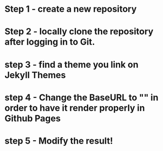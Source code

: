 # Step 1 - create a new repository
# Step 2 - locally clone the repository after logging in to Git.
# step 3 - find a theme you link on Jekyll Themes
# step 4 - Change the BaseURL to "" in order to have it render properly in Github Pages
# step 5 - Modify the result!